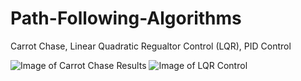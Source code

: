 # Path-Following-Algorithms
Carrot Chase, Linear Quadratic Regualtor Control (LQR),  PID Control

![Image of Carrot Chase Results](https://github.com/HobbySingh/Path-Following-Algorithms/blob/master/Carrot%20Chase/carrot_chase.png)
![Image of LQR Control](https://github.com/HobbySingh/Path-Following-Algorithms/blob/master/LQR/LQR.png)
